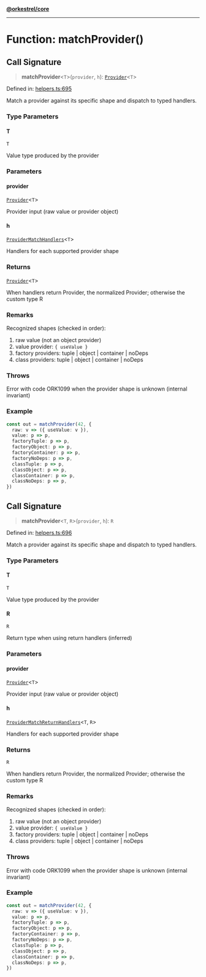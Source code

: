 [**@orkestrel/core**](../index.md)

***

# Function: matchProvider()

## Call Signature

> **matchProvider**\<`T`\>(`provider`, `h`): [`Provider`](../type-aliases/Provider.md)\<`T`\>

Defined in: [helpers.ts:695](https://github.com/orkestrel/core/blob/076093e61b67cd3d4198b173439f047ddbc97abc/src/helpers.ts#L695)

Match a provider against its specific shape and dispatch to typed handlers.

### Type Parameters

#### T

`T`

Value type produced by the provider

### Parameters

#### provider

[`Provider`](../type-aliases/Provider.md)\<`T`\>

Provider input (raw value or provider object)

#### h

[`ProviderMatchHandlers`](../type-aliases/ProviderMatchHandlers.md)\<`T`\>

Handlers for each supported provider shape

### Returns

[`Provider`](../type-aliases/Provider.md)\<`T`\>

When handlers return Provider<T>, the normalized Provider<T>; otherwise the custom type R

### Remarks

Recognized shapes (checked in order):
1. raw value (not an object provider)
2. value provider: `{ useValue }`
3. factory providers: tuple | object | container | noDeps
4. class providers: tuple | object | container | noDeps

### Throws

Error with code ORK1099 when the provider shape is unknown (internal invariant)

### Example

```ts
const out = matchProvider(42, {
  raw: v => ({ useValue: v }),
  value: p => p,
  factoryTuple: p => p,
  factoryObject: p => p,
  factoryContainer: p => p,
  factoryNoDeps: p => p,
  classTuple: p => p,
  classObject: p => p,
  classContainer: p => p,
  classNoDeps: p => p,
})
```

## Call Signature

> **matchProvider**\<`T`, `R`\>(`provider`, `h`): `R`

Defined in: [helpers.ts:696](https://github.com/orkestrel/core/blob/076093e61b67cd3d4198b173439f047ddbc97abc/src/helpers.ts#L696)

Match a provider against its specific shape and dispatch to typed handlers.

### Type Parameters

#### T

`T`

Value type produced by the provider

#### R

`R`

Return type when using return handlers (inferred)

### Parameters

#### provider

[`Provider`](../type-aliases/Provider.md)\<`T`\>

Provider input (raw value or provider object)

#### h

[`ProviderMatchReturnHandlers`](../type-aliases/ProviderMatchReturnHandlers.md)\<`T`, `R`\>

Handlers for each supported provider shape

### Returns

`R`

When handlers return Provider<T>, the normalized Provider<T>; otherwise the custom type R

### Remarks

Recognized shapes (checked in order):
1. raw value (not an object provider)
2. value provider: `{ useValue }`
3. factory providers: tuple | object | container | noDeps
4. class providers: tuple | object | container | noDeps

### Throws

Error with code ORK1099 when the provider shape is unknown (internal invariant)

### Example

```ts
const out = matchProvider(42, {
  raw: v => ({ useValue: v }),
  value: p => p,
  factoryTuple: p => p,
  factoryObject: p => p,
  factoryContainer: p => p,
  factoryNoDeps: p => p,
  classTuple: p => p,
  classObject: p => p,
  classContainer: p => p,
  classNoDeps: p => p,
})
```
